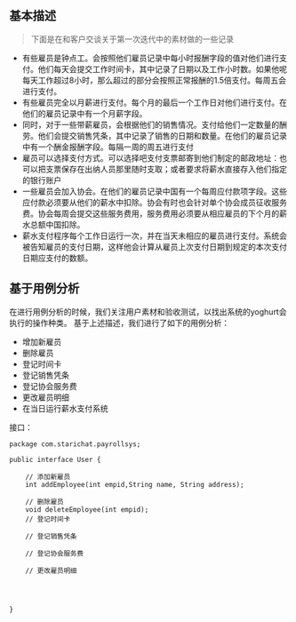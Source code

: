 ## 基本描述
> 下面是在和客户交谈关于第一次迭代中的素材做的一些记录
- 有些雇员是钟点工。会按照他们雇员记录中每小时报酬字段的值对他们进行支付。他们每天会提交工作时间卡，其中记录了日期以及工作小时数。如果他呢每天工作超过8小时，那么超过的部分会按照正常报酬的1.5倍支付。每周五会进行支付。
- 有些雇员完全以月薪进行支付。每个月的最后一个工作日对他们进行支付。在他们的雇员记录中有一个月薪字段。
- 同时，对于一些带薪雇员，会根据他们的销售情况。支付给他们一定数量的酬劳。他们会提交销售凭条，其中记录了销售的日期和数量。在他们的雇员记录中有一个酬金报酬字段。每隔一周的周五进行支付
- 雇员可以选择支付方式。可以选择吧支付支票邮寄到他们制定的邮政地址：也可以把支票保存在出纳人员那里随时支取；或者要求将薪水直接存入他们指定的银行账户
- 一些雇员会加入协会。在他们的雇员记录中国有一个每周应付款项字段。这些应付款必须要从他们的薪水中扣除。协会有时也会针对单个协会成员征收服务费。协会每周会提交这些服务费用，服务费用必须要从相应雇员的下个月的薪水总额中国扣除。
- 薪水支付程序每个工作日运行一次，并在当天未相应的雇员进行支付。系统会被告知雇员的支付日期，这样他会计算从雇员上次支付日期到规定的本次支付日期应支付的数额。

## 基于用例分析
在进行用例分析的时候，我们关注用户素材和验收测试，以找出系统的yoghurt会执行的操作种类。
基于上述描述，我们进行了如下的用例分析：

- 增加新雇员
- 删除雇员
- 登记时间卡
- 登记销售凭条
- 登记协会服务费
- 更改雇员明细
- 在当日运行薪水支付系统

接口：
```
package com.starichat.payrollsys;

public interface User {

    // 添加新雇员
    int addEmployee(int empid,String name, String address);

    // 删除雇员
    void deleteEmployee(int empid);
    // 登记时间卡
    
    // 登记销售凭条

    // 登记协会服务费

    // 更改雇员明细




}

```